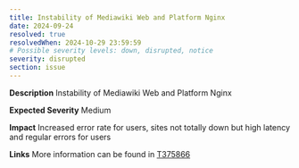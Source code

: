 ```yaml
---
title: Instability of Mediawiki Web and Platform Nginx
date: 2024-09-24
resolved: true
resolvedWhen: 2024-10-29 23:59:59
# Possible severity levels: down, disrupted, notice
severity: disrupted
section: issue
---
```

__Description__ Instability of Mediawiki Web and Platform Nginx

__Expected Severity__ Medium

__Impact__ Increased error rate for users, sites not totally down but high latency and regular errors for users

__Links__ More information can be found in [T375866](https://phabricator.wikimedia.org/T375866)
